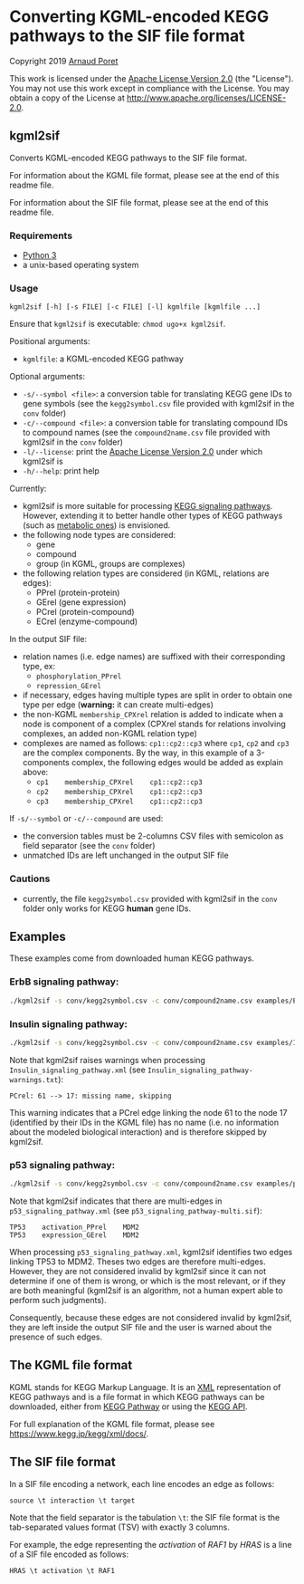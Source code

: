 # Converting KGML-encoded KEGG pathways to the SIF file format

Copyright 2019 [Arnaud Poret](https://github.com/arnaudporet)

This work is licensed under the [Apache License Version 2.0](http://www.apache.org/licenses/LICENSE-2.0) (the "License"). You may not use this work except in compliance with the License. You may obtain a copy of the License at http://www.apache.org/licenses/LICENSE-2.0.

## kgml2sif

Converts KGML-encoded KEGG pathways to the SIF file format.

For information about the KGML file format, please see at the end of this readme file.

For information about the SIF file format, please see at the end of this readme file.

### Requirements

* [Python 3](https://www.python.org)
* a unix-based operating system

### Usage

`kgml2sif [-h] [-s FILE] [-c FILE] [-l] kgmlfile [kgmlfile ...]`

Ensure that `kgml2sif` is executable: `chmod ugo+x kgml2sif`.

Positional arguments:

* `kgmlfile`: a KGML-encoded KEGG pathway

Optional arguments:

* `-s/--symbol <file>`: a conversion table for translating KEGG gene IDs to gene symbols (see the `kegg2symbol.csv` file provided with kgml2sif in the `conv` folder)
* `-c/--compound <file>`: a conversion table for translating compound IDs to compound names (see the `compound2name.csv` file provided with kgml2sif in the `conv` folder)
* `-l/--license`: print the [Apache License Version 2.0](http://www.apache.org/licenses/LICENSE-2.0) under which kgml2sif is
* `-h/--help`: print help

Currently:

* kgml2sif is more suitable for processing [KEGG signaling pathways](https://www.genome.jp/kegg/pathway.html#environmental). However, extending it to better handle other types of KEGG pathways (such as [metabolic ones](https://www.genome.jp/kegg/pathway.html#metabolism)) is envisioned.
* the following node types are considered:
    * gene
    * compound
    * group (in KGML, groups are complexes)
* the following relation types are considered (in KGML, relations are edges):
    * PPrel (protein-protein)
    * GErel (gene expression)
    * PCrel (protein-compound)
    * ECrel (enzyme-compound)

In the output SIF file:

* relation names (i.e. edge names) are suffixed with their corresponding type, ex:
    * `phosphorylation_PPrel`
    * `repression_GErel`
* if necessary, edges having multiple types are split in order to obtain one type per edge (__warning:__ it can create multi-edges)
* the non-KGML `membership_CPXrel` relation is added to indicate when a node is component of a complex (CPXrel stands for relations involving complexes, an added non-KGML relation type)
* complexes are named as follows: `cp1::cp2::cp3` where `cp1`, `cp2` and `cp3` are the complex components. By the way, in this example of a 3-components complex, the following edges would be added as explain above:
    * `cp1    membership_CPXrel    cp1::cp2::cp3`
    * `cp2    membership_CPXrel    cp1::cp2::cp3`
    * `cp3    membership_CPXrel    cp1::cp2::cp3`

If `-s/--symbol` or `-c/--compound` are used:

* the conversion tables must be 2-columns CSV files with semicolon as field separator (see the `conv` folder)
* unmatched IDs are left unchanged in the output SIF file

### Cautions

* currently, the file `kegg2symbol.csv` provided with kgml2sif in the `conv` folder only works for KEGG __human__ gene IDs.

## Examples

These examples come from downloaded human KEGG pathways.

### ErbB signaling pathway:

```sh
./kgml2sif -s conv/kegg2symbol.csv -c conv/compound2name.csv examples/ErbB_signaling_pathway/ErbB_signaling_pathway.xml
```

### Insulin signaling pathway:

```sh
./kgml2sif -s conv/kegg2symbol.csv -c conv/compound2name.csv examples/Insulin_signaling_pathway/Insulin_signaling_pathway.xml
```

Note that kgml2sif raises warnings when processing `Insulin_signaling_pathway.xml` (see `Insulin_signaling_pathway-warnings.txt`):

```
PCrel: 61 --> 17: missing name, skipping
```

This warning indicates that a PCrel edge linking the node 61 to the node 17 (identified by their IDs in the KGML file) has no name (i.e. no information about the modeled biological interaction) and is therefore skipped by kgml2sif.

### p53 signaling pathway:

```sh
./kgml2sif -s conv/kegg2symbol.csv -c conv/compound2name.csv examples/p53_signaling_pathway/p53_signaling_pathway.xml
```

Note that kgml2sif indicates that there are multi-edges in `p53_signaling_pathway.xml` (see `p53_signaling_pathway-multi.sif`):

```
TP53    activation_PPrel    MDM2
TP53    expression_GErel    MDM2
```

When processing `p53_signaling_pathway.xml`, kgml2sif identifies two edges linking TP53 to MDM2. Theses two edges are therefore multi-edges. However, they are not considered invalid by kgml2sif since it can not determine if one of them is wrong, or which is the most relevant, or if they are both meaningful (kgml2sif is an algorithm, not a human expert able to perform such judgments).

Consequently, because these edges are not considered invalid by kgml2sif, they are left inside the output SIF file and the user is warned about the presence of such edges.

## The KGML file format

KGML stands for KEGG Markup Language. It is an [XML](https://www.w3.org/XML/) representation of KEGG pathways and is a file format in which KEGG pathways can be downloaded, either from [KEGG Pathway](https://www.genome.jp/kegg/pathway.html) or using the [KEGG API](https://www.kegg.jp/kegg/rest/keggapi.html).

For full explanation of the KGML file format, please see https://www.kegg.jp/kegg/xml/docs/.

## The SIF file format

In a SIF file encoding a network, each line encodes an edge as follows:

```
source \t interaction \t target
```

Note that the field separator is the tabulation `\t`: the SIF file format is the tab-separated values format (TSV) with exactly 3 columns.

For example, the edge representing the _activation_ of _RAF1_ by _HRAS_ is a line of a SIF file encoded as follows:

```
HRAS \t activation \t RAF1
```
